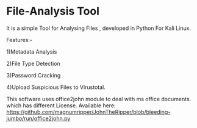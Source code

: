 # File-Analysis Tool

It is a simple Tool for Analysing  Files , developed in Python For Kali Linux.

Features:-

1)Metadata Analysis

2)File Type Detection

3)Password Cracking

4)Upload Suspicious Files to Virustotal.

This software uses office2john module to deal with ms office documents. which has different 
License. Available here: https://github.com/magnumripper/JohnTheRipper/blob/bleeding-jumbo/run/office2john.py
